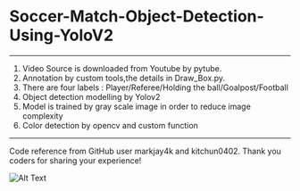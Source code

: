 # Soccer-Match-Object-Detection-Using-YoloV2
---
1. Video Source is downloaded from Youtube by pytube.
2. Annotation by custom tools,the details in Draw_Box.py.
3. There are four labels : Player/Referee/Holding the ball/Goalpost/Football
5. Object detection modelling by Yolov2  
6. Model is trained by gray scale image in order to reduce image complexity 
7. Color detection by opencv and custom function

---
Code reference from GitHub user markjay4k and kitchun0402. Thank you coders for sharing your experience!

![Alt Text](https://github.com/15077693d/Soccer-Match-Object-Detection-Using-YoloV2/blob/master/read_me.gif)
